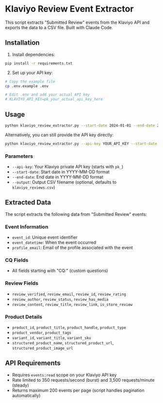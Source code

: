 # Klaviyo Review Event Extractor

This script extracts "Submitted Review" events from the Klaviyo API and exports the data to a CSV file.
Built with Claude Code. 

## Installation

1. Install dependencies:
```bash
pip install -r requirements.txt
```

2. Set up your API key:
```bash
# Copy the example file
cp .env.example .env

# Edit .env and add your actual API key
# KLAVIYO_API_KEY=pk_your_actual_api_key_here
```

## Usage

```bash
python klaviyo_review_extractor.py --start-date 2024-01-01 --end-date 2024-12-31 --output reviews.csv
```

Alternatively, you can still provide the API key directly:
```bash
python klaviyo_review_extractor.py --api-key YOUR_API_KEY --start-date 2024-01-01 --end-date 2024-12-31
```

### Parameters

- `--api-key`: Your Klaviyo private API key (starts with `pk_`)
- `--start-date`: Start date in YYYY-MM-DD format
- `--end-date`: End date in YYYY-MM-DD format  
- `--output`: Output CSV filename (optional, defaults to `klaviyo_reviews.csv`)

## Extracted Data

The script extracts the following data from "Submitted Review" events:

### Event Information
- `event_id`: Unique event identifier
- `event_datetime`: When the event occurred
- `profile_email`: Email of the profile associated with the event

### CQ Fields
- All fields starting with "CQ:" (custom questions)

### Review Fields
- `review_verified`, `review_email`, `review_id`, `review_rating`
- `review_author`, `review_status`, `review_has_media`
- `review_content`, `review_title`, `review_link`, `is_store_review`

### Product Details
- `product_id`, `product_title`, `product_handle`, `product_type`
- `product_vendor`, `product_tags`
- `variant_id`, `variant_title`, `variant_sku`
- `structured_product_name`, `structured_product_url`, `structured_product_image_url`

## API Requirements

- Requires `events:read` scope on your Klaviyo API key
- Rate limited to 350 requests/second (burst) and 3,500 requests/minute (steady)
- Returns maximum 200 events per page (script handles pagination automatically)